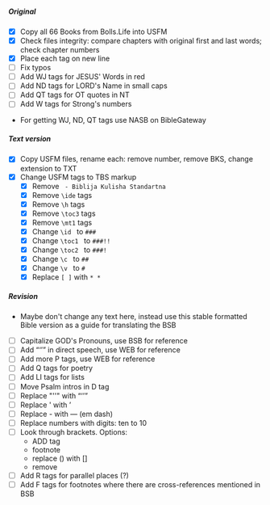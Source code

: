 ##### Original

- [x] Copy all 66 Books from Bolls.Life into USFM
- [x] Check files integrity: compare chapters with original first and last words; check chapter numbers
- [x] Place each tag on new line
- [ ] Fix typos
- [ ] Add WJ tags for JESUS' Words in red
- [ ] Add ND tags for LORD's Name in small caps
- [ ] Add QT tags for OT quotes in NT
- [ ] Add W tags for Strong's numbers

- For getting WJ, ND, QT tags use NASB on BibleGateway

##### Text version

- [x] Copy USFM files, rename each: remove number, remove BKS, change extension to TXT 
- [x] Change USFM tags to TBS markup 
  - [x] Remove ` - Biblija Kulisha Standartna`
  - [x] Remove `\ide` tags 
  - [x] Remove `\h` tags 
  - [x] Remove `\toc3` tags 
  - [x] Remove `\mt1` tags 
  - [x] Change `\id ` to `###`
  - [x] Change `\toc1 ` to `###!!`
  - [x] Change `\toc2 ` to `###!`
  - [x] Change `\c ` to `##`
  - [x] Change `\v ` to `#`
  - [x] Replace `[ ]` with `* *`

##### Revision

- Maybe don't change any text here, instead use this stable formatted Bible version as a guide for translating the BSB

- [ ] Capitalize GOD's Pronouns, use BSB for reference 
- [ ] Add “‘’” in direct speech, use WEB for reference 
- [ ] Add more P tags, use WEB for reference
- [ ] Add Q tags for poetry
- [ ] Add LI tags for lists
- [ ] Move Psalm intros in D tag
- [ ] Replace "''" with “‘’”
- [ ] Replace ' with ʼ
- [ ] Replace - with — (em dash)
- [ ] Replace numbers with digits: ten to 10
- [ ] Look through brackets. Options:
  - ADD tag
  - footnote
  - replace () with []
  - remove
- [ ] Add R tags for parallel places (?)
- [ ] Add F tags for footnotes where there are cross-references mentioned in BSB 
